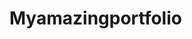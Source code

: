 # Myamazingportfolio

<!-- This is a project creating a website for me. Using all the HTML and CSS we learned combined with bootstrap to have a full functional website. -->